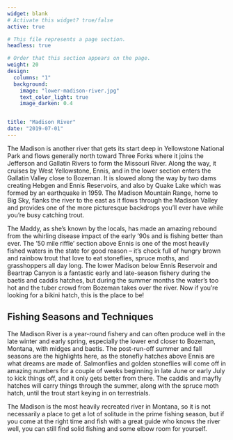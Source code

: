 ```yaml
---
widget: blank
# Activate this widget? true/false
active: true

# This file represents a page section.
headless: true

# Order that this section appears on the page.
weight: 20
design:
  columns: "1"
  background:
    image: "lower-madison-river.jpg"
    text_color_light: true
    image_darken: 0.4


title: "Madison River"
date: "2019-07-01"
---
```


The Madison is another river that gets its start deep in Yellowstone National Park and flows generally north toward Three Forks where it joins the Jefferson and Gallatin Rivers to form the Missouri River. Along the way, it cruises by West Yellowstone, Ennis, and in the lower section enters the Gallatin Valley close to Bozeman. It is slowed along the way by two dams creating Hebgen and Ennis Reservoirs, and also by Quake Lake which was formed by an earthquake in 1959. The Madison Mountain Range, home to Big Sky, flanks the river to the east as it flows through the Madison Valley and provides one of the more picturesque backdrops you’ll ever have while you’re busy catching trout.

The Maddy, as she’s known by the locals, has made an amazing rebound from the whirling disease impact of the early ’90s and is fishing better than ever. The ’50 mile riffle’ section above Ennis is one of the most heavily fished waters in the state for good reason – it’s chock full of hungry brown and rainbow trout that love to eat stoneflies, spruce moths, and grasshoppers all day long. The lower Madison below Ennis Reservoir and Beartrap Canyon is a fantastic early and late-season fishery during the baetis and caddis hatches, but during the summer months the water’s too hot and the tuber crowd from Bozeman takes over the river. Now if you’re looking for a bikini hatch, this is the place to be!

## Fishing Seasons and Techniques

The Madison River is a year-round fishery and can often produce well in the late winter and early spring, especially the lower end closer to Bozeman, Montana, with midges and baetis. The post-run-off summer and fall seasons are the highlights here, as the stonefly hatches above Ennis are what dreams are made of. Salmonflies and golden stoneflies will come off in amazing numbers for a couple of weeks beginning in late June or early July to kick things off, and it only gets better from there. The caddis and mayfly hatches will carry things through the summer, along with the spruce moth hatch, until the trout start keying in on terrestrials.

The Madison is the most heavily recreated river in Montana, so it is not necessarily a place to get a lot of solitude in the prime fishing season, but if you come at the right time and fish with a great guide who knows the river well, you can still find solid fishing and some elbow room for yourself.
